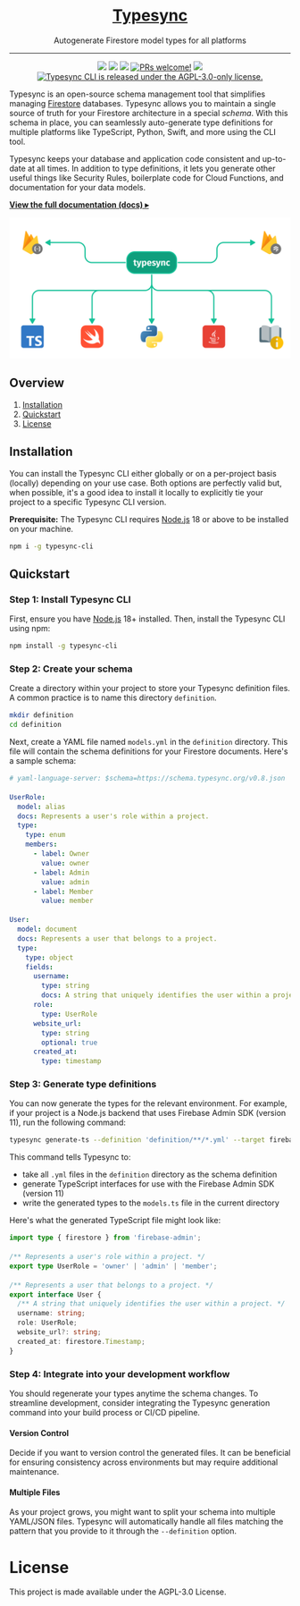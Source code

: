 <h1 align="center">
  <a href="https://docs.typesync.org">
    Typesync
  </a>
</h1>

<p align="center">
    Autogenerate Firestore model types for all platforms
</p>

---

<p align="center">
    <a href="https://npmjs.com/package/typesync-cli" alt="Latest version">
        <img src="https://img.shields.io/npm/v/typesync-cli?label=latest" /></a>
    <a href="https://app.circleci.com/pipelines/github/kafkas/typesync" alt="Build status">
        <img src="https://circleci.com/gh/kafkas/typesync.svg?style=shield" /></a>
    <a href="https://github.com/kafkas/typesync/pulls" alt="Activity">
        <img src="https://img.shields.io/github/commit-activity/m/kafkas/typesync" /></a>
    <a href="https://github.com/kafkas/typesync">
      <img src="https://img.shields.io/badge/PRs-welcome-brightgreen.svg" alt="PRs welcome!" /></a>
    <a href="https://www.npmjs.com/package/typesync-cli" alt="NPM unpacked size">
        <img src="https://img.shields.io/npm/unpacked-size/typesync-cli" /></a>
    <a href="https://github.com/kafkas/typesync/blob/main/LICENSE">
      <img src="https://img.shields.io/badge/License-AGPL%20v3-blue.svg" alt="Typesync CLI is released under the AGPL-3.0-only license." /></a>
</p>

Typesync is an open-source schema management tool that simplifies managing [Firestore](https://cloud.google.com/firestore) databases. Typesync allows you to maintain a single source of truth for your Firestore architecture in a special _schema_. With this schema in place, you can seamlessly auto-generate type definitions for multiple platforms like TypeScript, Python, Swift, and more using the CLI tool.

Typesync keeps your database and application code consistent and up-to-date at all times. In addition to type definitions, it lets you generate other useful things like Security Rules, boilerplate code for Cloud Functions, and documentation for your data models.

[**View the full documentation (docs) ▸**](https://docs.typesync.org)

<div align="center">
  <img src="images/architecture.png" width="600px" alt="header" />
</div>

## Overview

1. [Installation](#installation)
1. [Quickstart](#quickstart)
1. [License](#license)

## Installation

You can install the Typesync CLI either globally or on a per-project basis (locally) depending on your use case. Both options are perfectly valid but, when possible, it's a good idea to install it locally to explicitly tie your project to a specific Typesync CLI version.

**Prerequisite:** The Typesync CLI requires [Node.js](https://nodejs.org) 18 or above to be installed on your machine.

```bash
npm i -g typesync-cli
```

## Quickstart

### Step 1: Install Typesync CLI

First, ensure you have [Node.js](https://nodejs.org) 18+ installed. Then, install the Typesync CLI using npm:

```bash
npm install -g typesync-cli
```

### Step 2: Create your schema

Create a directory within your project to store your Typesync definition files. A common practice is to name this directory `definition`.

```bash
mkdir definition
cd definition
```

Next, create a YAML file named `models.yml` in the `definition` directory. This file will contain the schema definitions for your Firestore documents. Here's a sample schema:

```yaml models.yml
# yaml-language-server: $schema=https://schema.typesync.org/v0.8.json

UserRole:
  model: alias
  docs: Represents a user's role within a project.
  type:
    type: enum
    members:
      - label: Owner
        value: owner
      - label: Admin
        value: admin
      - label: Member
        value: member

User:
  model: document
  docs: Represents a user that belongs to a project.
  type:
    type: object
    fields:
      username:
        type: string
        docs: A string that uniquely identifies the user within a project.
      role:
        type: UserRole
      website_url:
        type: string
        optional: true
      created_at:
        type: timestamp
```

### Step 3: Generate type definitions

You can now generate the types for the relevant environment. For example, if your project is a Node.js backend that uses Firebase Admin SDK (version 11), run the following command:

```bash
typesync generate-ts --definition 'definition/**/*.yml' --target firebase-admin@11 --outFile models.ts
```

This command tells Typesync to:

- take all `.yml` files in the `definition` directory as the schema definition
- generate TypeScript interfaces for use with the Firebase Admin SDK (version 11)
- write the generated types to the `models.ts` file in the current directory

Here's what the generated TypeScript file might look like:

```ts models.ts (backend)
import type { firestore } from 'firebase-admin';

/** Represents a user's role within a project. */
export type UserRole = 'owner' | 'admin' | 'member';

/** Represents a user that belongs to a project. */
export interface User {
  /** A string that uniquely identifies the user within a project. */
  username: string;
  role: UserRole;
  website_url?: string;
  created_at: firestore.Timestamp;
}
```

### Step 4: Integrate into your development workflow

You should regenerate your types anytime the schema changes. To streamline development, consider integrating the Typesync generation command into your build process or CI/CD pipeline.

#### Version Control

Decide if you want to version control the generated files. It can be beneficial for ensuring consistency across environments but may require additional maintenance.

#### Multiple Files

As your project grows, you might want to split your schema into multiple YAML/JSON files. Typesync will automatically handle all files matching the pattern that you provide to it through the `--definition` option.

# License

This project is made available under the AGPL-3.0 License.
